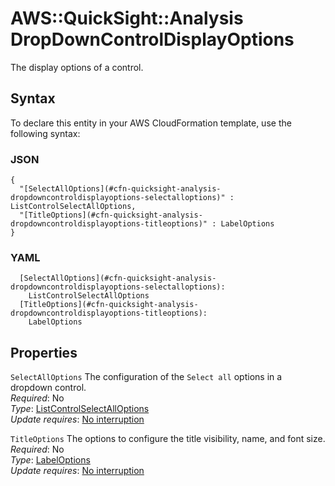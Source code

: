 # AWS::QuickSight::Analysis DropDownControlDisplayOptions<a name="aws-properties-quicksight-analysis-dropdowncontroldisplayoptions"></a>

The display options of a control\.

## Syntax<a name="aws-properties-quicksight-analysis-dropdowncontroldisplayoptions-syntax"></a>

To declare this entity in your AWS CloudFormation template, use the following syntax:

### JSON<a name="aws-properties-quicksight-analysis-dropdowncontroldisplayoptions-syntax.json"></a>

```
{
  "[SelectAllOptions](#cfn-quicksight-analysis-dropdowncontroldisplayoptions-selectalloptions)" : ListControlSelectAllOptions,
  "[TitleOptions](#cfn-quicksight-analysis-dropdowncontroldisplayoptions-titleoptions)" : LabelOptions
}
```

### YAML<a name="aws-properties-quicksight-analysis-dropdowncontroldisplayoptions-syntax.yaml"></a>

```
  [SelectAllOptions](#cfn-quicksight-analysis-dropdowncontroldisplayoptions-selectalloptions): 
    ListControlSelectAllOptions
  [TitleOptions](#cfn-quicksight-analysis-dropdowncontroldisplayoptions-titleoptions): 
    LabelOptions
```

## Properties<a name="aws-properties-quicksight-analysis-dropdowncontroldisplayoptions-properties"></a>

`SelectAllOptions`  <a name="cfn-quicksight-analysis-dropdowncontroldisplayoptions-selectalloptions"></a>
The configuration of the `Select all` options in a dropdown control\.  
*Required*: No  
*Type*: [ListControlSelectAllOptions](aws-properties-quicksight-analysis-listcontrolselectalloptions.md)  
*Update requires*: [No interruption](https://docs.aws.amazon.com/AWSCloudFormation/latest/UserGuide/using-cfn-updating-stacks-update-behaviors.html#update-no-interrupt)

`TitleOptions`  <a name="cfn-quicksight-analysis-dropdowncontroldisplayoptions-titleoptions"></a>
The options to configure the title visibility, name, and font size\.  
*Required*: No  
*Type*: [LabelOptions](aws-properties-quicksight-analysis-labeloptions.md)  
*Update requires*: [No interruption](https://docs.aws.amazon.com/AWSCloudFormation/latest/UserGuide/using-cfn-updating-stacks-update-behaviors.html#update-no-interrupt)